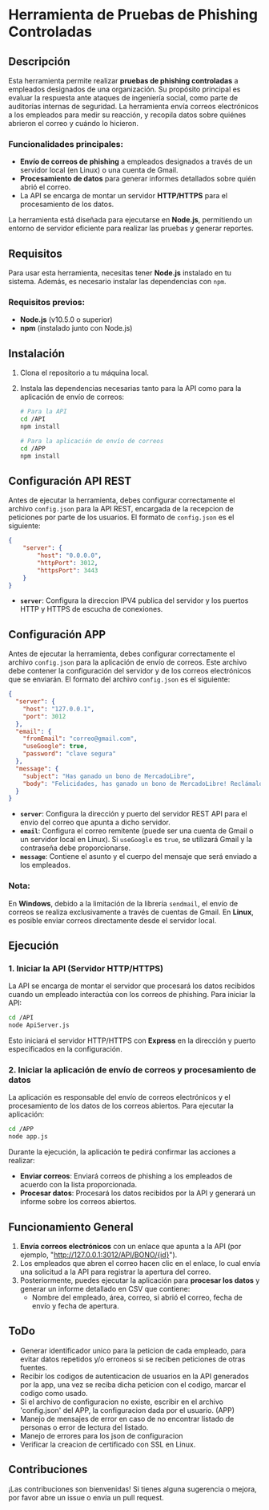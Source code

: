 
# Herramienta de Pruebas de Phishing Controladas

## Descripción

Esta herramienta permite realizar **pruebas de phishing controladas** a empleados designados de una organización. Su propósito principal es evaluar la respuesta ante ataques de ingeniería social, como parte de auditorías internas de seguridad. La herramienta envía correos electrónicos a los empleados para medir su reacción, y recopila datos sobre quiénes abrieron el correo y cuándo lo hicieron.

### Funcionalidades principales:
- **Envío de correos de phishing** a empleados designados a través de un servidor local (en Linux) o una cuenta de Gmail.
- **Procesamiento de datos** para generar informes detallados sobre quién abrió el correo.
- La API se encarga de montar un servidor **HTTP/HTTPS** para el procesamiento de los datos.
  
La herramienta está diseñada para ejecutarse en **Node.js**, permitiendo un entorno de servidor eficiente para realizar las pruebas y generar reportes.

## Requisitos

Para usar esta herramienta, necesitas tener **Node.js** instalado en tu sistema. Además, es necesario instalar las dependencias con `npm`.

### Requisitos previos:
- **Node.js** (v10.5.0 o superior)
- **npm** (instalado junto con Node.js)

## Instalación

1. Clona el repositorio a tu máquina local.
2. Instala las dependencias necesarias tanto para la API como para la aplicación de envío de correos:

   ```bash
   # Para la API
   cd /API
   npm install

   # Para la aplicación de envío de correos
   cd /APP
   npm install
   ```

## Configuración API REST
Antes de ejecutar la herramienta, debes configurar correctamente el archivo `config.json` para la API REST, encargada de la recepcion de peticiones por parte de los usuarios. El formato de `config.json` es el siguiente:

```json
{
    "server": {
        "host": "0.0.0.0",
        "httpPort": 3012,
        "httpsPort": 3443
    }
}
```
- **`server`**: Configura la direccion IPV4 publica del servidor y los puertos HTTP y HTTPS de escucha de conexiones.

## Configuración APP

Antes de ejecutar la herramienta, debes configurar correctamente el archivo `config.json` para la aplicación de envío de correos. Este archivo debe contener la configuración del servidor y de los correos electrónicos que se enviarán. El formato del archivo `config.json` es el siguiente:

```json
{
  "server": {
    "host": "127.0.0.1",
    "port": 3012
  },
  "email": {
    "fromEmail": "correo@gmail.com",
    "useGoogle": true,
    "password": "clave segura"
  },
  "message": {
    "subject": "Has ganado un bono de MercadoLibre",
    "body": "Felicidades, has ganado un bono de MercadoLibre! Reclámalo haciendo clic en el siguiente enlace."
  }
}
```

- **`server`**: Configura la dirección y puerto del servidor REST API para el envio del correo que apunta a dicho servidor.
- **`email`**: Configura el correo remitente (puede ser una cuenta de Gmail o un servidor local en Linux). Si `useGoogle` es `true`, se utilizará Gmail y la contraseña debe proporcionarse.
- **`message`**: Contiene el asunto y el cuerpo del mensaje que será enviado a los empleados.

### Nota:
En **Windows**, debido a la limitación de la librería `sendmail`, el envío de correos se realiza exclusivamente a través de cuentas de Gmail. En **Linux**, es posible enviar correos directamente desde el servidor local.


## Ejecución

### 1. Iniciar la API (Servidor HTTP/HTTPS)

La API se encarga de montar el servidor que procesará los datos recibidos cuando un empleado interactúa con los correos de phishing. Para iniciar la API:

```bash
cd /API
node ApiServer.js
```

Esto iniciará el servidor HTTP/HTTPS con **Express** en la dirección y puerto especificados en la configuración.

### 2. Iniciar la aplicación de envío de correos y procesamiento de datos

La aplicación es responsable del envío de correos electrónicos y el procesamiento de los datos de los correos abiertos. Para ejecutar la aplicación:

```bash
cd /APP
node app.js
```

Durante la ejecución, la aplicación te pedirá confirmar las acciones a realizar:
- **Enviar correos**: Enviará correos de phishing a los empleados de acuerdo con la lista proporcionada.
- **Procesar datos**: Procesará los datos recibidos por la API y generará un informe sobre los correos abiertos.

## Funcionamiento General

1. **Envía correos electrónicos** con un enlace que apunta a la API (por ejemplo, "http://127.0.0.1:3012/API/BONO/{id}").
2. Los empleados que abren el correo hacen clic en el enlace, lo cual envía una solicitud a la API para registrar la apertura del correo.
3. Posteriormente, puedes ejecutar la aplicación para **procesar los datos** y generar un informe detallado en CSV que contiene:
   - Nombre del empleado, área, correo, si abrió el correo, fecha de envío y fecha de apertura.

## ToDo

- Generar identificador unico para la peticion de cada empleado, para evitar datos repetidos y/o erroneos si se reciben peticiones de otras fuentes.
- Recibir los codigos de autenticacion de usuarios en la API generados por la app, una vez se reciba dicha peticion con el codigo, marcar el codigo como usado.
- Si el archivo de configuracion no existe, escribir en el archivo 'config.json' del APP, la configuracion dada por el usuario. (APP)
- Manejo de mensajes de error en caso de no encontrar listado de personas o error de lectura del listado.
- Manejo de errores para los json de configuracion
- Verificar la creacion de certificado con SSL en Linux.

## Contribuciones

¡Las contribuciones son bienvenidas! Si tienes alguna sugerencia o mejora, por favor abre un issue o envía un pull request.